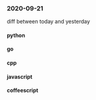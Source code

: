 ### 2020-09-21
diff between today and yesterday

#### python

#### go

#### cpp

#### javascript

#### coffeescript
